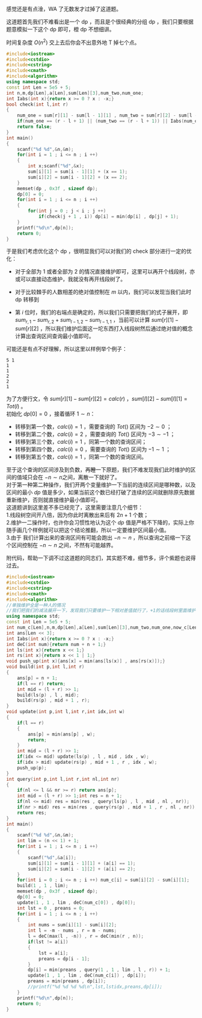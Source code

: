 感觉还是有点淦，WA 了无数发才过掉了这道题。  

这道题首先我们不难看出是一个 dp ，而且是个很经典的分组 dp ，我们只要根据题意模拟一下这个 dp 即可，橙 dp 不想细讲。  

时间复杂度 $O(n ^ 2)$ 交上去后你会不出意外地 T 掉七个点。  

```cpp
#include<iostream>
#include<cstdio>
#include<cstring>
#include<cmath>
#include<algorithm>
using namespace std;
const int Len = 5e5 + 5;
int n,m,dp[Len],a[Len],sum[Len][3],num_two,num_one;
int Iabs(int x){return x >= 0 ? x : -x;}
bool check(int l,int r)
{
	num_one = sum[r][1] - sum[l - 1][1] , num_two = sum[r][2] - sum[l - 1][2];
	if(num_one == (r - l + 1) || (num_two == (r - l + 1)) || Iabs(num_one - num_two) <= m) return true;
	return false; 
}
int main()
{
	scanf("%d %d",&n,&m);
	for(int i = 1 ; i <= n ; i ++)
	{
		int x;scanf("%d",&x);
		sum[i][1] = sum[i - 1][1] + (x == 1);
		sum[i][2] = sum[i - 1][2] + (x == 2);
	}
	memset(dp , 0x3f , sizeof dp);
	dp[0] = 0;
	for(int i = 1 ; i <= n ; i ++)
	{
		for(int j = 0 ; j < i ; j ++)
			if(check(j + 1 , i)) dp[i] = min(dp[i] , dp[j] + 1);
	}
	printf("%d\n",dp[n]);
	return 0;
}
```
于是我们考虑优化这个 dp ，很明显我们可以对我们的 check 部分进行一定的优化：   

- 对于全部为 $1$ 或者全部为 $2$ 的情况直接维护即可，这里可以再开个线段树，亦或可以直接动态维护，我就没有再开线段树了。    
 
- 对于比较棘手的人数相差的绝对值控制在 $m$ 以内，我们可以发现当我们此时 dp 转移到
 
- 第 $i$ 位时，我们的右端点是确定的，所以我们只需要把我们的式子展开，即 $sum_{r,1} - sum_{r,2} + sum_{l - 1,2} - sum_{l-1,1}$ ，当前可以计算 $sum[r][1] - sum[r][2]$ ，所以我们维护后面这一坨东西打入线段树然后通过绝对值的概念计算出查询区间查询最小值即可。
  

 可能还是有点不好理解，所以这里以样例举个例子：    
```
5 1
1
1
2
2
1
```
为了方便行文，令 $sum[r][1] - sum[r][2] = calc(r)$ ，$sum[l][2] - sum[l][1] = Tot(l)$ 。  
初始化 $dp[0] = 0$ ，接着循环 $1 \sim n$：    
- 转移到第一个数，$calc(i) = 1$ ，需要查询的 $Tot()$ 区间为 $-2 \sim 0$ ；     
- 转移到第二个数，$calc(i) = 2$ ，需要查询的 $Tot()$ 区间为 $-3 \sim -1$ ；   
- 转移到第三个数，$calc(i) = 1$ ，同第一个数的查询区间；    
- 转移到第四个数，$calc(i) = 0$ ，需要查询的 $Tot()$ 区间为 $-1 \sim 1$ ；    
- 转移到第五个数，$calc(i) = 1$ ，同第一个数的查询区间。    

至于这个查询的区间涉及到负数，再~~瞪~~一下原题，我们不难发现我们此时维护的区间的值域只会在 $-n \sim n$之间，离散一下就好了。    
对于第一种第二种操作，我们开两个变量维护一下当前的连续区间是哪种数，以及区间的最小 $dp$ 值是多少，如果当前这个数已经打破了连续的区间就删除原先数据重新维护，否则就直接维护最小值即可。   
这道题讲到这里差不多已经完了，这里需要注意几个细节：    
1.线段树空间开八倍，因为你此时离散出来后有 $2n + 1$ 个数；    
2.维护一二操作时，也许你会习惯性地认为这个 $dp$ 值是严格不下降的，实际上你随手画几个样例就可以把这个结论推翻，所以一定要维护区间最小值。   
3.由于 我们计算出来的查询区间有可能会跑出 $-n \sim n$ ，所以查询之前缩一下这个区间控制在 $-n \sim n$ 之间，不然有可能越界。   

附代码，帮助一下调不过这道题的同志们，其实题不难，细节多，评个紫题也说得过去。    
```cpp
#include<iostream>
#include<cstdio>
#include<cstring>
#include<cmath>
#include<algorithm>
//单独维护全是一种人的情况
//我们把我们的减法展开一下，发现我们只要维护一下相对差值就行了，+1的话线段树里面维护的值就需要-1，所以我们只需要开一个2 * n的线段树，然后离散一下查询即可。 
using namespace std;
const int Len = 5e5 + 5;
int num_c[Len],n,m,dp[Len],a[Len],sum[Len][3],num_two,num_one,now_c[Len];
int ans[Len << 3];
int Iabs(int x){return x >= 0 ? x : -x;}
int deC(int num){return num + n + 1;}
int ls(int x){return x << 1;}
int rs(int x){return x << 1 | 1;}
void push_up(int x){ans[x] = min(ans[ls(x)] , ans[rs(x)]);}
void build(int p,int l,int r)
{
	ans[p] = n + 1;
	if(l == r) return;
	int mid = (l + r) >> 1;
	build(ls(p) , l , mid);
	build(rs(p) , mid + 1 , r);
}
void update(int p,int l,int r,int idx,int w)
{
	if(l == r) 
	{
		ans[p] = min(ans[p] , w);
		return;
	}
	int mid = (l + r) >> 1;
	if(idx <= mid) update(ls(p) , l , mid , idx , w);
	if(idx > mid) update(rs(p) , mid + 1 , r , idx , w);
	push_up(p);
}
int query(int p,int l,int r,int nl,int nr)
{
	if(nl <= l && nr >= r) return ans[p];
	int mid = (l + r) >> 1;int res = n + 1;
	if(nl <= mid) res = min(res , query(ls(p) , l , mid , nl , nr));
	if(nr > mid) res = min(res , query(rs(p) , mid + 1 , r , nl , nr));
	return res;
}
int main()
{
	scanf("%d %d",&n,&m);
	int lim = (n << 1) + 1;
	for(int i = 1 ; i <= n ; i ++)
	{
		scanf("%d",&a[i]);
		sum[i][1] = sum[i - 1][1] + (a[i] == 1);
		sum[i][2] = sum[i - 1][2] + (a[i] == 2);
	}
	for(int i = 0 ; i <= n ; i ++) num_c[i] = sum[i][2] - sum[i][1];
	build(1 , 1 , lim);
	memset(dp , 0x3f , sizeof dp);
	dp[0] = 0;
	update(1 , 1 , lim , deC(num_c[0]) , dp[0]);
	int lst = 0 , preans = 0;
	for(int i = 1 ; i <= n ; i ++)
	{	
		int nums = sum[i][1] - sum[i][2];
		int l = -m - nums , r = m - nums;
		l = deC(max(l , -n)) , r = deC(min(r , n));
		if(lst != a[i])
		{
			lst = a[i];
			preans = dp[i - 1];
		}
		dp[i] = min(preans , query(1 , 1 , lim , l , r)) + 1;
		update(1 , 1 , lim , deC(num_c[i]) , dp[i]);
		preans = min(preans , dp[i]);
		//printf("%d %d %d %d\n",lst,lstidx,preans,dp[i]);
	}
	printf("%d\n",dp[n]);
	return 0;
}
```